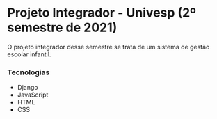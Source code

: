 # Projeto Integrador - Univesp (2º semestre de 2021)

O projeto integrador desse semestre se trata de um sistema de gestão escolar infantil.

### Tecnologias
- Django
- JavaScript
- HTML
- CSS
